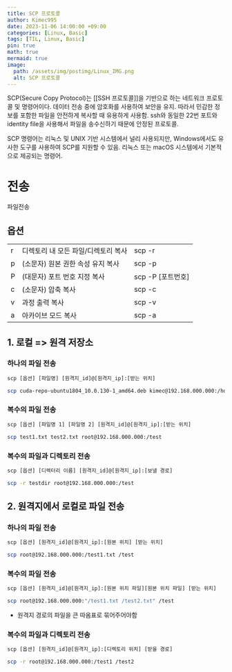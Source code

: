 ```yaml
---
title: SCP 프로토콜
author: Kimec995
date: 2023-11-06 14:00:00 +09:00
categories: [Linux, Basic]
tags: [TIL, Linux, Basic]
pin: true
math: true
mermaid: true
image: 
  path: /assets/img/postimg/Linux_IMG.png
  alt: SCP 프로토콜
---
```


SCP(Secure Copy Protocol)는 [[SSH 프로토콜]]을 기반으로 하는 네트워크 프로토콜 및 명령어이다.  데이터 전송 중에 암호화를 사용하여 보안을 유지. 따라서 민감한 정보를 포함한 파일을 안전하게 복사할 때 유용하게 사용함. ssh와 동일한 22번 포트와 identity file을 사용해서 파일을 송수신하기 때문에 안정된 프로토콜.

SCP 명령어는 리눅스 및 UNIX 기반 시스템에서 널리 사용되지만, Windows에서도 유사한 도구를 사용하여 SCP를 지원할 수 있음. 리눅스 또는 macOS 시스템에서 기본적으로 제공되는 명령어.

# 전송
파일전송

## 옵션

|   |   |   |
|---|---|---|
|r| 디렉토리 내 모든 파일/디렉토리 복사| scp -r|
|p| (소문자) 원본 권한 속성 유지 복사| scp -p|
|P| (대문자) 포트 번호 지정 복사| scp -P [포트번호]|
|c| (소문자) 압축 복사| scp -c|
|v| 과정 출력 복사| scp -v|
|a| 아카이브 모드 복사| scp -a|
## 1. 로컬 => 원격 저장소

### 하나의 파일 전송
```bash
scp [옵션] [파일명] [원격지_id]@[원격지_ip]:[받는 위치]

scp cuda-repo-ubuntu1804_10.0.130-1_amd64.deb kimec@192.168.000.000:/home/kimec
```

### 복수의 파일 전송
```bash
scp [옵션] [파일명 1] [파일명 2] [원격지_id]@[원격지_ip]:[받는 위치]

scp test1.txt test2.txt root@192.168.000.000:/test
```

### 복수의 파일과 디렉토리 전송
```bash
scp [옵션] [디렉터리 이름] [원격지_id]@[원격지_ip]:[보낼 경로]

scp -r testdir root@192.168.000.000:/test
```

## 2. 원격지에서 로컬로 파일 전송

### 하나의 파일 전송
```bash
scp [옵션] [원격지_id]@[원격지_ip]:[원본 위치] [받는 위치]

scp root@192.168.000.000:/test1.txt /test
```

### 복수의 파일 전송

```bash
scp [옵션] [원격지_id]@[원격지_ip]:[원본 위치 파일][원본 위치 파일] [받는 위치]

scp root@192.168.000.000:"/test1.txt /test2.txt" /test
```
* 원격지 경로의 파일을 큰 따옴표로 묶어주어야함

### 복수의 파일과 디렉토리 전송

```bash
scp [옵션] [원격지_id]@[원격지_ip]:[디렉토리 위치] [받을 경로]

scp -r root@192.168.000.000:/test1 /test2
```